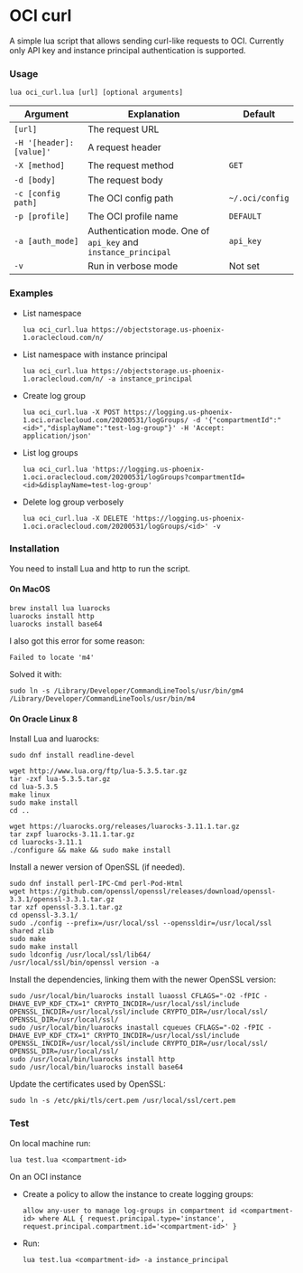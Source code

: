 # OCI curl

A simple lua script that allows sending curl-like requests to OCI. Currently only API key and instance principal authentication is supported.

### Usage

```shell
lua oci_curl.lua [url] [optional arguments]
```

| Argument           | Explanation | Default |
|--------------------| --- | -- |
| `[url]`            | The request URL | |
| `-H '[header]: [value]'` | A request header | |
| `-X [method]` | The request method | `GET` |
| `-d [body]` | The request body | |
| `-c [config path]` | The OCI config path | `~/.oci/config` |
| `-p [profile]` | The OCI profile name | `DEFAULT` |
| `-a [auth_mode]` | Authentication mode. One of `api_key` and `instance_principal` | `api_key` |
| `-v` | Run in verbose mode | Not set |

### Examples

* List namespace
  ```shell
  lua oci_curl.lua https://objectstorage.us-phoenix-1.oraclecloud.com/n/
  ```
* List namespace with instance principal
  ```shell
  lua oci_curl.lua https://objectstorage.us-phoenix-1.oraclecloud.com/n/ -a instance_principal
  ```
* Create log group
  ```shell
  lua oci_curl.lua -X POST https://logging.us-phoenix-1.oci.oraclecloud.com/20200531/logGroups/ -d '{"compartmentId":"<id>","displayName":"test-log-group"}' -H 'Accept: application/json'
  ```
* List log groups
  ```shell
  lua oci_curl.lua 'https://logging.us-phoenix-1.oci.oraclecloud.com/20200531/logGroups?compartmentId=<id>&displayName=test-log-group'
  ```
* Delete log group verbosely
  ```shell
  lua oci_curl.lua -X DELETE 'https://logging.us-phoenix-1.oci.oraclecloud.com/20200531/logGroups/<id>' -v
  ```

### Installation

You need to install Lua and http to run the script.

#### On MacOS

```shell
brew install lua luarocks
luarocks install http
luarocks install base64
```

I also got this error for some reason: 
```shell
Failed to locate 'm4'
```
Solved it with: 
```
sudo ln -s /Library/Developer/CommandLineTools/usr/bin/gm4 /Library/Developer/CommandLineTools/usr/bin/m4
```

#### On Oracle Linux 8

Install Lua and luarocks:
```shell
sudo dnf install readline-devel

wget http://www.lua.org/ftp/lua-5.3.5.tar.gz
tar -zxf lua-5.3.5.tar.gz
cd lua-5.3.5
make linux
sudo make install
cd ..

wget https://luarocks.org/releases/luarocks-3.11.1.tar.gz
tar zxpf luarocks-3.11.1.tar.gz
cd luarocks-3.11.1
./configure && make && sudo make install
```

Install a newer version of OpenSSL (if needed).
```shell
sudo dnf install perl-IPC-Cmd perl-Pod-Html
wget https://github.com/openssl/openssl/releases/download/openssl-3.3.1/openssl-3.3.1.tar.gz
tar xzf openssl-3.3.1.tar.gz
cd openssl-3.3.1/
sudo ./config --prefix=/usr/local/ssl --openssldir=/usr/local/ssl shared zlib
sudo make
sudo make install
sudo ldconfig /usr/local/ssl/lib64/
/usr/local/ssl/bin/openssl version -a
```

Install the dependencies, linking them with the newer OpenSSL version:
```shell
sudo /usr/local/bin/luarocks install luaossl CFLAGS="-O2 -fPIC -DHAVE_EVP_KDF_CTX=1" CRYPTO_INCDIR=/usr/local/ssl/include OPENSSL_INCDIR=/usr/local/ssl/include CRYPTO_DIR=/usr/local/ssl/ OPENSSL_DIR=/usr/local/ssl/ 
sudo /usr/local/bin/luarocks inastall cqueues CFLAGS="-O2 -fPIC -DHAVE_EVP_KDF_CTX=1" CRYPTO_INCDIR=/usr/local/ssl/include OPENSSL_INCDIR=/usr/local/ssl/include CRYPTO_DIR=/usr/local/ssl/ OPENSSL_DIR=/usr/local/ssl/ 
sudo /usr/local/bin/luarocks install http 
sudo /usr/local/bin/luarocks install base64
```

Update the certificates used by OpenSSL:
```shell
sudo ln -s /etc/pki/tls/cert.pem /usr/local/ssl/cert.pem
```

### Test

On local machine run:
```shell
lua test.lua <compartment-id>
```

On an OCI instance
* Create a policy to allow the instance to create logging groups:
  ```shell
  allow any-user to manage log-groups in compartment id <compartment-id> where ALL { request.principal.type='instance', request.principal.compartment.id='<compartment-id>' }
  ```
* Run:
  ```shell
  lua test.lua <compartment-id> -a instance_principal
  ```